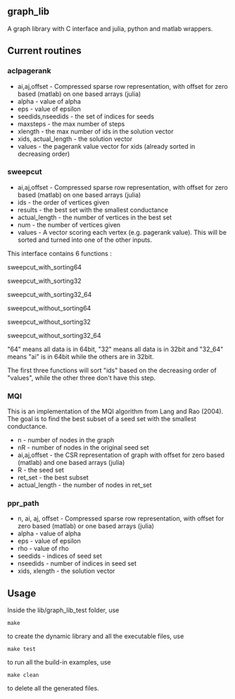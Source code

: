 ## graph_lib
A graph library with C interface and julia, python and matlab wrappers.

## Current routines
### aclpagerank
* ai,aj,offset - Compressed sparse row representation, with offset for zero based (matlab) on one based arrays (julia)
* alpha - value of alpha
* eps - value of epsilon
* seedids,nseedids - the set of indices for seeds
* maxsteps - the max number of steps
* xlength - the max number of ids in the solution vector
* xids, actual_length - the solution vector
* values - the pagerank value vector for xids (already sorted in decreasing order)
### sweepcut
* ai,aj,offset - Compressed sparse row representation, with offset for zero based (matlab) on one based arrays (julia)
* ids - the order of vertices given
* results - the best set with the smallest conductance
* actual_length - the number of vertices in the best set
* num - the number of vertices given
* values - A vector scoring each vertex (e.g. pagerank value). This will be sorted and turned into one of the other inputs.

This interface contains 6 functions :

sweepcut\_with\_sorting64

sweepcut\_with\_sorting32 

sweepcut\_with\_sorting32_64

sweepcut\_without\_sorting64

sweepcut\_without\_sorting32 

sweepcut\_without\_sorting32_64

"64" means all data is in 64bit, "32" means all data is in 32bit and "32_64" means "ai" is in 64bit while the others are in 32bit.

The first three functions will sort "ids" based on the decreasing order of "values", while the other three don't have this step.
### MQI
 This is an implementation of the MQI algorithm from Lang and Rao (2004). The goal is to find the best subset of a seed set with the smallest conductance.
 
 * n - number of nodes in the graph
 * nR - number of nodes in the original seed set
 * ai,aj,offset - the CSR representation of graph with offset for zero based (matlab) and one based arrays (julia)
 * R - the seed set
 * ret_set - the best subset
 * actual_length - the number of nodes in ret_set

### ppr_path
 * n, ai, aj, offset - Compressed sparse row representation, 
                            with offset for zero based (matlab) or 
                            one based arrays (julia)
 * alpha - value of alpha
 * eps - value of epsilon
 * rho - value of rho
 * seedids - indices of seed set
 * nseedids - number of indices in seed set
 * xids, xlength - the solution vector

## Usage
Inside the lib/graph\_lib\_test folder, use
	
	make
	
to create the dynamic library and all the executable files, use

	make test
	
to run all the build-in examples, use

	make clean
	
to delete all the generated files.